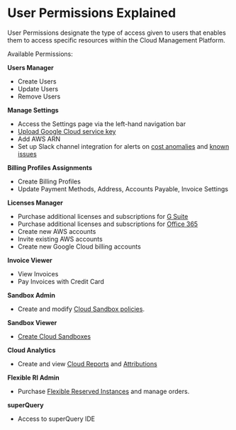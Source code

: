 # User Permissions Explained

User Permissions designate the type of access given to users that enables them to access specific resources within the Cloud Management Platform.

Available Permissions:

**Users Manager**

* Create Users
* Update Users
* Remove Users

**Manage Settings**

* Access the Settings page via the left-hand navigation bar
* [Upload Google Cloud service key](../google-cloud/connect-google-cloud-service-account.md)
* Add AWS ARN
* Set up Slack channel integration for alerts on [cost anomalies](../anomaly-detection/viewing-your-google-cloud-cost-anomalies.md) and [known issues](../tickets/cloud-infrastructure-known-issues.md)

**Billing Profiles Assignments**

* Create Billing Profiles
* Update Payment Methods, Address, Accounts Payable, Invoice Settings

**Licenses Manager**

* Purchase additional licenses and subscriptions for [G Suite](../purchasing-g-suite-licenses.md)
* Purchase additional licenses and subscriptions for [Office 365](../purchasing-office-365-licenses.md)
* Create new AWS accounts
* Invite existing AWS accounts
* Create new Google Cloud billing accounts

**Invoice Viewer**

* View Invoices
* Pay Invoices with Credit Card

**Sandbox Admin**

* Create and modify [Cloud Sandbox policies](../cloud-sandbox-management/configuring-a-policy-for-sandbox-accounts.md).

**Sandbox Viewer**

* [Create Cloud Sandboxes](../cloud-sandbox-management/create-gcp-sandbox-accounts.md)

**Cloud Analytics**

* Create and view [Cloud Reports](../cloud-analytics/create-cloud-report.md) and [Attributions](../cloud-analytics/attributing-cloud-spend.md)

**Flexible RI Admin**

* Purchase [Flexible Reserved Instances](../flexible-reserved-instances/purchasing-flex-ris.md) and manage orders.

**superQuery**

* Access to superQuery IDE

